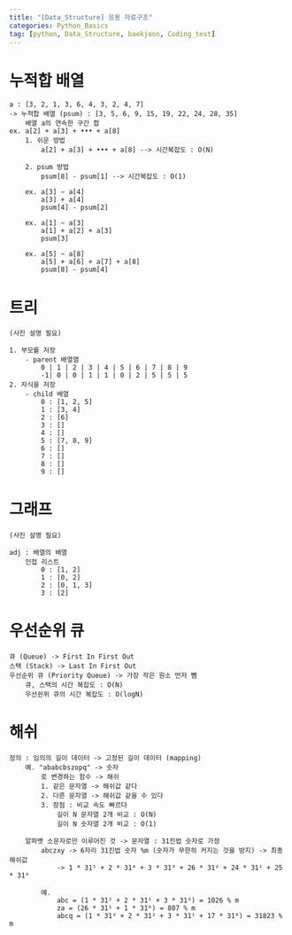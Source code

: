 ```yaml
---
title: "[Data_Structure] 응용 자료구조" 
categories: Python_Basics
tag: [python, Data_Structure, baekjoon, Coding_test]
---
```

# 누적합 배열 
    a : [3, 2, 1, 3, 6, 4, 3, 2, 4, 7]
    -> 누적합 배열 (psum) : [3, 5, 6, 9, 15, 19, 22, 24, 28, 35]
        배열 a의 연속한 구간 합 
    ex. a[2] + a[3] + ••• + a[8]
        1. 쉬운 방법
            a[2] + a[3] + ••• + a[8] --> 시간복잡도 : O(N)
        
        2. psum 방법
            psum[8] - psum[1] --> 시간복잡도 : O(1)
        
        ex. a[3] ~ a[4]
            a[3] + a[4]
            psum[4] - psum[2]

        ex. a[1] ~ a[3]
            a[1] + a[2] + a[3]
            psum[3]

        ex. a[5] ~ a[8]
            a[5] + a[6] + a[7] + a[8]
            psum[8] - psum[4]

# 트리
    (사진 설명 필요)

    1. 부모를 저장 
        - parent 배열열
            0 | 1 | 2 | 3 | 4 | 5 | 6 | 7 | 8 | 9
            -1| 0 | 0 | 1 | 1 | 0 | 2 | 5 | 5 | 5
    2. 자식을 저장 
        - child 배열
            0 : [1, 2, 5]
            1 : [3, 4]
            2 : [6]
            3 : []
            4 : []
            5 : [7, 8, 9]
            6 : []
            7 : []
            8 : []
            9 : []

# 그래프
    (사진 설명 필요)

    adj : 배열의 배열 
        인접 리스트
            0 : [1, 2]
            1 : [0, 2]
            2 : [0, 1, 3]
            3 : [2]

# 우선순위 큐 
    큐 (Queue) -> First In First Out
    스택 (Stack) -> Last In First Out 
    우선순위 큐 (Priority Queue) -> 가장 작은 원소 먼저 뺌 
        큐, 스택의 시간 복잡도 : O(N)
        우선쉰위 큐의 시간 복잡도 : O(logN)

# 해쉬 
    정의 : 임의의 길이 데이터 -> 고정된 길이 데이터 (mapping)
        예. "ababcbszopq" -> 숫자
            로 변경하는 함수 -> 해쉬 
            1. 같은 문자열 -> 해쉬값 같다 
            2. 다른 문자열 -> 해쉬값 같을 수 있다 
            3. 장점 : 비교 속도 빠르다 
                길이 N 문자열 2개 비교 : O(N)
                길이 N 숫자열 2개 비교 : O(1)

        알파벳 소문자로만 이루어진 것 -> 문자열 : 31진법 숫자로 가정 
            abczxy -> 6자리 31진법 숫자 %m (숫자가 무한히 커지는 것을 방지) -> 최종 해쉬값 
                -> 1 * 31⁵ + 2 * 31⁴ + 3 * 31³ + 26 * 31² + 24 * 31¹ + 25 * 31⁰

            예. 
                abc = (1 * 31² + 2 * 31¹ + 3 * 31⁰) = 1026 % m
                za = (26 * 31¹ + 1 * 31⁰) = 807 % m
                abcq = (1 * 31³ + 2 * 31² + 3 * 31¹ + 17 * 31⁰) = 31823 % m